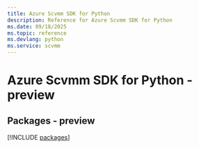 ```yaml
---
title: Azure Scvmm SDK for Python
description: Reference for Azure Scvmm SDK for Python
ms.date: 09/18/2025
ms.topic: reference
ms.devlang: python
ms.service: scvmm
---
```

# Azure Scvmm SDK for Python - preview
## Packages - preview
[!INCLUDE [packages](scvmm-index.md)]